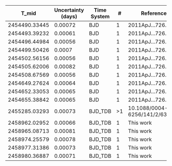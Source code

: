 |T_mid|Uncertainty (days)           |Time System|#                                            |Reference                               |
|-----|-----------------------------|-----------|---------------------------------------------|----------------------------------------|
|2454490.33445|0.00072                      |BJD        |1                                            |2011ApJ...726...94C                     |
|2454493.39232|0.00061                      |BJD        |1                                            |2011ApJ...726...94C                     |
|2454496.44984|0.00056                      |BJD        |1                                            |2011ApJ...726...94C                     |
|2454499.50426|0.0007                       |BJD        |1                                            |2011ApJ...726...94C                     |
|2454502.56156|0.00056                      |BJD        |1                                            |2011ApJ...726...94C                     |
|2454505.62006|0.00082                      |BJD        |1                                            |2011ApJ...726...94C                     |
|2454508.67569|0.00056                      |BJD        |1                                            |2011ApJ...726...94C                     |
|2454649.27624|0.00064                      |BJD        |1                                            |2011ApJ...726...94C                     |
|2454652.33053|0.00065                      |BJD        |1                                            |2011ApJ...726...94C                     |
|2454655.38842|0.00065                      |BJD        |1                                            |2011ApJ...726...94C                     |
|2455285.03293|0.00073                      |BJD_TDB    |>1                                           |10.1088/0004-6256/141/2/63              |
|2458962.02952|0.00066                      |BJD_TDB    |1                                            |This work                               |
|2458965.08713|0.00081                      |BJD_TDB    |1                                            |This work                               |
|2458974.25579|0.00078                      |BJD_TDB    |1                                            |This work                               |
|2458977.31386|0.00073                      |BJD_TDB    |1                                            |This work                               |
|2458980.36887|0.00071                      |BJD_TDB    |1                                            |This work                               |
